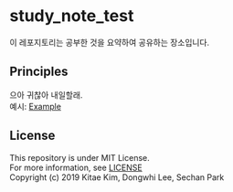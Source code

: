# study_note_test

이 레포지토리는 공부한 것을 요약하여 공유하는 장소입니다.


## Principles

으아 귀찮아 내일할래.<br />
예시: [Example](/operating_system_concepts/ch1_introduction.md)


## License

This repository is under MIT License.<br />
For more information, see [LICENSE](/LICENSE)<br />
Copyright (c) 2019 Kitae Kim, Dongwhi Lee, Sechan Park
